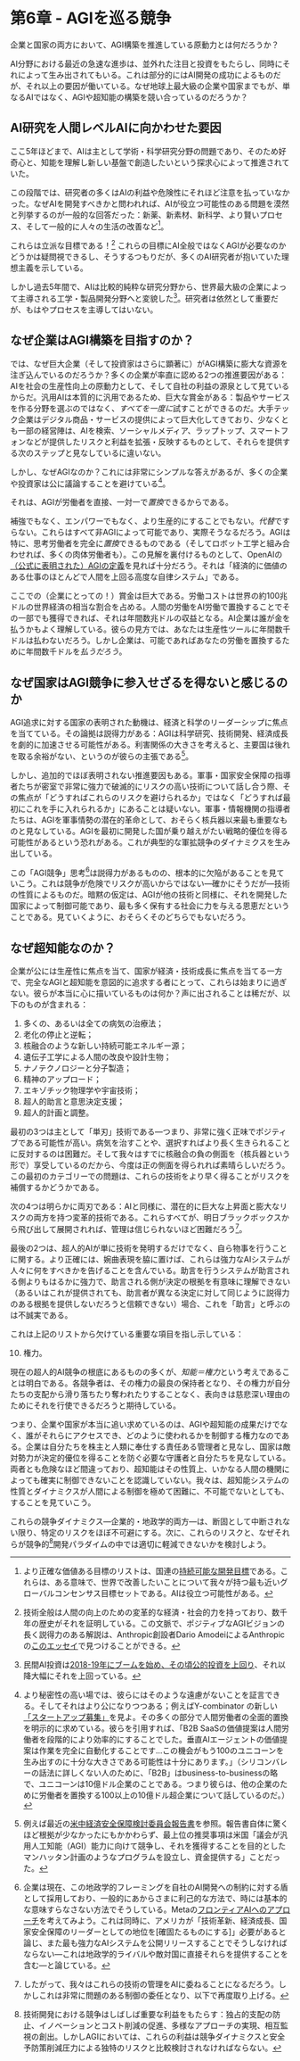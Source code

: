# 第6章 - AGIを巡る競争

企業と国家の両方において、AGI構築を推進している原動力とは何だろうか？

AI分野における最近の急速な進歩は、並外れた注目と投資をもたらし、同時にそれによって生み出されてもいる。これは部分的にはAI開発の成功によるものだが、それ以上の要因が働いている。なぜ地球上最大級の企業や国家までもが、単なるAIではなく、AGIや超知能の構築を競い合っているのだろうか？

## AI研究を人間レベルAIに向かわせた要因

ここ5年ほどまで、AIは主として学術・科学研究分野の問題であり、そのため好奇心と、知能を理解し新しい基盤で創造したいという探求心によって推進されていた。

この段階では、研究者の多くはAIの利益や危険性にそれほど注意を払っていなかった。なぜAIを開発すべきかと問われれば、AIが役立つ可能性のある問題を漠然と列挙するのが一般的な回答だった：新薬、新素材、新科学、より賢いプロセス、そして一般的に人々の生活の改善など[^1]。

これらは立派な目標である！[^2] これらの目標にAI全般ではなくAGIが必要なのかどうかは疑問視できるし、そうするつもりだが、多くのAI研究者が抱いていた理想主義を示している。

しかし過去5年間で、AIは比較的純粋な研究分野から、世界最大級の企業によって主導される工学・製品開発分野へと変貌した[^3]。研究者は依然として重要だが、もはやプロセスを主導してはいない。

## なぜ企業はAGI構築を目指すのか？

では、なぜ巨大企業（そして投資家はさらに顕著に）がAGI構築に膨大な資源を注ぎ込んでいるのだろうか？多くの企業が率直に認める2つの推進要因がある：AIを社会の生産性向上の原動力として、そして自社の利益の源泉として見ているからだ。汎用AIは本質的に汎用であるため、巨大な賞金がある：製品やサービスを作る分野を選ぶのではなく、*すべてを一度に*試すことができるのだ。大手テック企業はデジタル商品・サービスの提供によって巨大化してきており、少なくとも一部の経営陣は、AIを検索、ソーシャルメディア、ラップトップ、スマートフォンなどが提供したリスクと利益を拡張・反映するものとして、それらを提供する次のステップと見なしているに違いない。

しかし、なぜAGIなのか？これには非常にシンプルな答えがあるが、多くの企業や投資家は公に議論することを避けている[^4]。

それは、AGIが労働者を直接、一対一で*置換*できるからである。

補強でもなく、エンパワーでもなく、より生産的にすることでもない。*代替*ですらない。これらはすべて非AGIによって可能であり、実際そうなるだろう。AGIは特に、思考労働者を完全に*置換*できるものである（そしてロボット工学と組み合わせれば、多くの肉体労働者も）。この見解を裏付けるものとして、OpenAIの[（公式に表明された）AGIの定義](https://openai.com/our-structure/)を見れば十分だろう。それは「経済的に価値のある仕事のほとんどで人間を上回る高度な自律システム」である。

ここでの（企業にとっての！）賞金は巨大である。労働コストは世界の約100兆ドルの世界経済の相当な割合を占める。人間の労働をAI労働で置換することでその一部でも獲得できれば、それは年間数兆ドルの収益となる。AI企業は誰が金を払うかもよく理解している。彼らの見方では、あなたは生産性ツールに年間数千ドルは払わないだろう。しかし企業は、可能であればあなたの労働を置換するために年間数千ドルを*払うだろう*。

## なぜ国家はAGI競争に参入せざるを得ないと感じるのか

AGI追求に対する国家の表明された動機は、経済と科学のリーダーシップに焦点を当てている。その論拠は説得力がある：AGIは科学研究、技術開発、経済成長を劇的に加速させる可能性がある。利害関係の大きさを考えると、主要国は後れを取る余裕がない、というのが彼らの主張である[^5]。

しかし、追加的でほぼ表明されない推進要因もある。軍事・国家安全保障の指導者たちが密室で非常に強力で破滅的にリスクの高い技術について話し合う際、その焦点が「どうすればこれらのリスクを避けられるか」ではなく「どうすれば最初にこれを手に入れられるか」にあることは疑いない。軍事・情報機関の指導者たちは、AGIを軍事情勢の潜在的革命として、おそらく核兵器以来最も重要なものと見なしている。AGIを最初に開発した国が乗り越えがたい戦略的優位を得る可能性があるという恐れがある。これが典型的な軍拡競争のダイナミクスを生み出している。

この「AGI競争」思考[^6]は説得力があるものの、根本的に欠陥があることを見ていこう。これは競争が危険でリスクが高いからではない—確かにそうだが—技術の性質によるものだ。暗黙の仮定は、AGIが他の技術と同様に、それを開発した国家によって制御可能であり、最も多く保有する社会に力を与える恩恵だということである。見ていくように、おそらくそのどちらでもないだろう。

## なぜ超知能なのか？

企業が公には生産性に焦点を当て、国家が経済・技術成長に焦点を当てる一方で、完全なAGIと超知能を意図的に追求する者にとって、これらは始まりに過ぎない。彼らが本当に心に描いているものは何か？声に出されることは稀だが、以下のものが含まれる：

1. 多くの、あるいは全ての病気の治療法；
2. 老化の停止と逆転；
3. 核融合のような新しい持続可能エネルギー源；
4. 遺伝子工学による人間の改良や設計生物；
5. ナノテクノロジーと分子製造；
6. 精神のアップロード；
7. エキゾチック物理学や宇宙技術；
8. 超人的助言と意思決定支援；
9. 超人的計画と調整。

最初の3つは主として「単刃」技術である—つまり、非常に強く正味でポジティブである可能性が高い。病気を治すことや、選択すればより長く生きられることに反対するのは困難だ。そして我々はすでに核融合の負の側面を（核兵器という形で）享受しているのだから、今度は正の側面を得られれば素晴らしいだろう。この最初のカテゴリーでの問題は、これらの技術をより早く得ることがリスクを補償するかどうかである。

次の4つは明らかに両刃である：AIと同様に、潜在的に巨大な上昇面と膨大なリスクの両方を持つ変革的技術である。これらすべてが、明日ブラックボックスから飛び出して展開されれば、管理は信じられないほど困難だろう[^7]。

最後の2つは、超人的AIが単に技術を発明するだけでなく、自ら物事を行うことに関する。より正確には、婉曲表現を脇に置けば、これらは強力なAIシステムが人々に何をすべきかを告げることを含んでいる。助言を行うシステムが助言される側よりもはるかに強力で、助言される側が決定の根拠を有意味に理解できない（あるいはこれが提供されても、助言者が異なる決定に対して同じように説得力のある根拠を提供しないだろうと信頼できない）場合、これを「助言」と呼ぶのは不誠実である。

これは上記のリストから欠けている重要な項目を指し示している：

10. 権力。

現在の超人的AI競争の根底にあるものの多くが、*知能＝権力*という考えであることは明白である。各競争者は、その権力の最良の保持者となり、その権力が自分たちの支配から滑り落ちたり奪われたりすることなく、表向きは慈悲深い理由のためにそれを行使できるだろうと期待している。

つまり、企業や国家が本当に追い求めているのは、AGIや超知能の成果だけでなく、誰がそれらにアクセスでき、どのように使われるかを制御する権力なのである。企業は自分たちを株主と人類に奉仕する責任ある管理者と見なし、国家は敵対勢力が決定的優位を得ることを防ぐ必要な守護者と自分たちを見なしている。両者とも危険なほど間違っており、超知能はその性質上、いかなる人間の機関によっても確実に制御できないことを認識していない。我々は、超知能システムの性質とダイナミクスが人間による制御を極めて困難に、不可能でないとしても、することを見ていこう。

これらの競争ダイナミクス—企業的・地政学的両方—は、断固として中断されない限り、特定のリスクをほぼ不可避にする。次に、これらのリスクと、なぜそれらが競争的[^8]開発パラダイムの中では適切に軽減できないかを検討しよう。


[^1]: より正確な価値ある目標のリストは、国連の[持続可能な開発目標](https://sdgs.un.org/goals)である。これらは、ある意味で、世界で改善したいことについて我々が持つ最も近いグローバルコンセンサス目標セットである。AIは役立つ可能性がある。

[^2]: 技術全般は人間の向上のための変革的な経済・社会的力を持っており、数千年の歴史がそれを証明している。この文脈で、ポジティブなAGIビジョンの長く説得力のある解説は、Anthropic創設者Dario AmodeiによるAnthropicの[このエッセイ](https://darioamodei.com/machines-of-loving-grace)で見つけることができる。

[^3]: 民間AI投資は[2018-19年にブームを始め、その頃公的投資を上回り](https://cset.georgetown.edu/publication/tracking-ai-investment/)、それ以降大幅にそれを上回っている。

[^4]: より秘密性の高い場では、彼らにはそのような遠慮がないことを証言できる。そしてそれはより公になりつつある；例えばY-combinator の新しい[「スタートアップ募集」](https://www.ycombinator.com/rfs)を見よ。その多くの部分で人間労働者の全面的置換を明示的に求めている。彼らを引用すれば、「B2B SaaSの価値提案は人間労働者を段階的により効率的にすることでした。垂直AIエージェントの価値提案は作業を完全に自動化することです...この機会がもう100のユニコーンを生み出すのに十分な大きさである可能性は十分にあります。」（シリコンバレーの話法に詳しくない人のために、「B2B」はbusiness-to-businessの略で、ユニコーンは10億ドル企業のことである。つまり彼らは、他の企業のために労働者を置換する100以上の10億ドル超企業について話しているのだ。）

[^5]: 例えば最近の[米中経済安全保障検討委員会報告書](https://www.uscc.gov/sites/default/files/2024-11/2024_Executive_Summary.pdf)を参照。報告書自体に驚くほど根拠が少なかったにもかかわらず、最上位の推奨事項は米国「議会が汎用人工知能（AGI）能力に向けて競争し、それを獲得することを目的としたマンハッタン計画のようなプログラムを設立し、資金提供する」ことだった。

[^6]: 企業は現在、この地政学的フレーミングを自社のAI開発への制約に対する盾として採用しており、一般的にあからさまに利己的な方法で、時には基本的な意味すらなさない方法でそうしている。Metaの[フロンティアAIへのアプローチ](https://about.fb.com/news/2025/02/meta-approach-frontier-ai/)を考えてみよう。これは同時に、アメリカが「技術革新、経済成長、国家安全保障のリーダーとしての地位を\[確固たるものにする\]」必要があると論じ、また最も強力なAIシステムを公開リリースすることでそうしなければならない—これは地政学的ライバルや敵対国に直接それらを提供することを含む—と論じている。

[^7]: したがって、我々はこれらの技術の管理をAIに委ねることになるだろう。しかしこれは非常に問題のある制御の委任となり、以下で再度取り上げる。

[^8]: 技術開発における競争はしばしば重要な利益をもたらす：独占的支配の防止、イノベーションとコスト削減の促進、多様なアプローチの実現、相互監視の創出。しかしAGIにおいては、これらの利益は競争ダイナミクスと安全予防策削減圧力による独特のリスクと比較検討されなければならない。